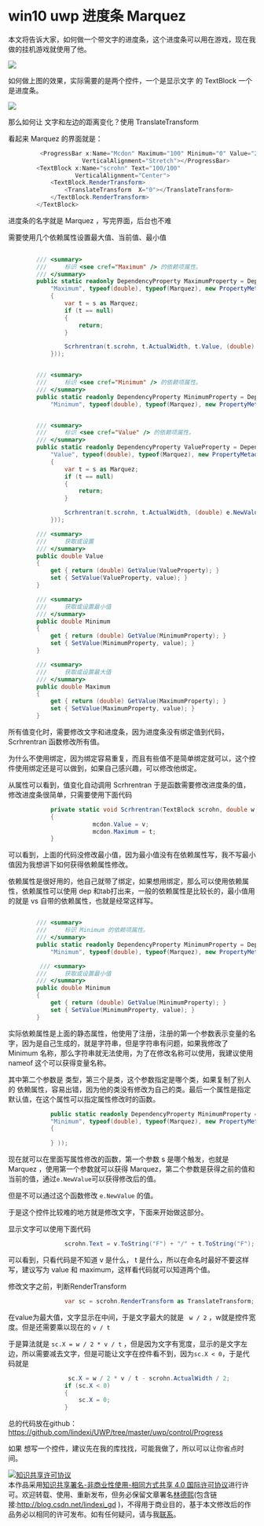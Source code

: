 # win10 uwp 进度条 Marquez 

本文将告诉大家，如何做一个带文字的进度条，这个进度条可以用在游戏，现在我做的挂机游戏就使用了他。

![](http://cdn.lindexi.site/34fdad35-5dfe-a75b-2b4b-8c5e313038e2%2FMarquez.gif)

<!--more-->
<!-- CreateTime:2018/8/10 19:16:51 -->


<div id="toc"></div>

如何做上图的效果，实际需要的是两个控件，一个是显示文字 的 TextBlock  一个是进度条。

![](http://cdn.lindexi.site/34fdad35-5dfe-a75b-2b4b-8c5e313038e2%2F201764111545.jpg)

那么如何让 文字和左边的距离变化？使用 TranslateTransform

看起来 Marquez 的界面就是：


```csharp
         <ProgressBar x:Name="Mcdon" Maximum="100" Minimum="0" Value="20"
                     VerticalAlignment="Stretch"></ProgressBar>
        <TextBlock x:Name="scrohn" Text="100/100"
                   VerticalAlignment="Center">
            <TextBlock.RenderTransform>
                <TranslateTransform  X="0"></TranslateTransform>
            </TextBlock.RenderTransform>
        </TextBlock>
```

进度条的名字就是 Marquez ，写完界面，后台也不难

需要使用几个依赖属性设置最大值、当前值、最小值


```csharp
    
        /// <summary>
        ///     标识 <see cref="Maximum" /> 的依赖项属性。
        /// </summary>
        public static readonly DependencyProperty MaximumProperty = DependencyProperty.Register(
            "Maximum", typeof(double), typeof(Marquez), new PropertyMetadata(100d, (s, e) =>
            {
                var t = s as Marquez;
                if (t == null)
                {
                    return;
                }

                Scrhrentran(t.scrohn, t.ActualWidth, t.Value, (double) e.NewValue, t.Mcdon);
            }));


        /// <summary>
        ///     标识 <see cref="Minimum" /> 的依赖项属性。
        /// </summary>
        public static readonly DependencyProperty MinimumProperty = DependencyProperty.Register(
            "Minimum", typeof(double), typeof(Marquez), new PropertyMetadata(default(double)));


        /// <summary>
        ///     标识 <see cref="Value" /> 的依赖项属性。
        /// </summary>
        public static readonly DependencyProperty ValueProperty = DependencyProperty.Register(
            "Value", typeof(double), typeof(Marquez), new PropertyMetadata(20d, (s, e) =>
            {
                var t = s as Marquez;
                if (t == null)
                {
                    return;
                }

                Scrhrentran(t.scrohn, t.ActualWidth, (double) e.NewValue, t.Maximum, t.Mcdon);
            }));

        /// <summary>
        ///     获取或设置
        /// </summary>
        public double Value
        {
            get { return (double) GetValue(ValueProperty); }
            set { SetValue(ValueProperty, value); }
        }

        /// <summary>
        ///     获取或设置最小值
        /// </summary>
        public double Minimum
        {
            get { return (double) GetValue(MinimumProperty); }
            set { SetValue(MinimumProperty, value); }
        }

        /// <summary>
        ///     获取或设置最大值
        /// </summary>
        public double Maximum
        {
            get { return (double) GetValue(MaximumProperty); }
            set { SetValue(MaximumProperty, value); }
        }
```

所有值变化时，需要修改文字和进度条，因为进度条没有绑定值到代码，Scrhrentran 函数修改所有值。

为什么不使用绑定，因为绑定容易重复，而且有些值不是简单绑定就可以，这个控件使用绑定还是可以做到，如果自己感兴趣，可以修改他绑定。

从属性可以看到，值变化自动调用 Scrhrentran 于是函数需要修改进度条的值，修改进度条很简单，只需要使用下面代码

```csharp
            private static void Scrhrentran(TextBlock scrohn, double w, double v, double t, ProgressBar mcdon)
            {
                        mcdon.Value = v;
                        mcdon.Maximum = t;
            }
```
可以看到，上面的代码没修改最小值，因为最小值没有在依赖属性写，我不写最小值因为我想讲下如何获得依赖属性修改。

依赖属性是很好用的，他自己就带了绑定，如果想用绑定，那么可以使用依赖属性，依赖属性可以使用 dep 和tab打出来，一般的依赖属性是比较长的，最小值用的就是 vs 自带的依赖属性，也就是经常这样写。


```csharp

        /// <summary>
        ///     标识 Minimum 的依赖项属性。
        /// </summary>
        public static readonly DependencyProperty MinimumProperty = DependencyProperty.Register(
            "Minimum", typeof(double), typeof(Marquez), new PropertyMetadata(default(double)));

         /// <summary>
        ///     获取或设置最小值
        /// </summary>
        public double Minimum
        {
            get { return (double) GetValue(MinimumProperty); }
            set { SetValue(MinimumProperty, value); }
        }
```
实际依赖属性是上面的静态属性，他使用了注册，注册的第一个参数表示变量的名字，因为是自己生成的，就是字符串，但是字符串有问题，如果我修改了 Minimum 名称，那么字符串就无法使用，为了在修改名称可以使用，我建议使用 nameof 这个可以获得变量名称。

其中第二个参数是 类型，第三个是类，这个参数指定是哪个类，如果复制了别人的 依赖属性，容易出错，因为他的类没有修改为自己的类。最后一个属性是指定默认值，在这个属性可以指定属性修改时的函数。


```csharp
            public static readonly DependencyProperty MinimumProperty = DependencyProperty.Register(
            "Minimum", typeof(double), typeof(Marquez), new PropertyMetadata(default(double), (s, e) =>
            {
                
            } ));
```
现在就可以在里面写属性修改的函数，第一个参数 s 是哪个触发，也就是 Marquez ，使用第一个参数就可以获得 Marquez，第二个参数是获得之前的值和当前的值，通过`e.NewValue`可以获得修改后的值。

但是不可以通过这个函数修改 `e.NewValue` 的值。

于是这个控件比较难的地方就是修改文字，下面来开始做这部分。

显示文字可以使用下面代码

```csharp
                scrohn.Text = v.ToString("F") + "/" + t.ToString("F");

```
可以看到，只看代码是不知道 v 是什么， t 是什么，所以在命名时最好不要这样写，建议写为 value 和 maximum，这样看代码就可以知道两个值。

修改文字之前，判断RenderTransform


```csharp
                var sc = scrohn.RenderTransform as TranslateTransform;

```

在value为最大值，文字显示在中间，于是文字最大的就是 ` w / 2` ，w就是控件宽度。但是还需要乘以现在的 `v / t`

于是算法就是 `sc.X = w / 2 * v / t` ，但是因为文字有宽度，显示的是文字左边，所以需要减去文字，但是可能让文字在控件看不到，因为`sc.X < 0`，于是代码就是


```csharp
                 sc.X = w / 2 * v / t - scrohn.ActualWidth / 2;
                if (sc.X < 0)
                {
                    sc.X = 0;
                }
```

总的代码放在github：https://github.com/lindexi/UWP/tree/master/uwp/control/Progress

如果 想写一个控件，建议先在我的库找找，可能我做了，所以可以让你省点时间。

<a rel="license" href="http://creativecommons.org/licenses/by-nc-sa/4.0/"><img alt="知识共享许可协议" style="border-width:0" src="https://licensebuttons.net/l/by-nc-sa/4.0/88x31.png" /></a><br />本作品采用<a rel="license" href="http://creativecommons.org/licenses/by-nc-sa/4.0/">知识共享署名-非商业性使用-相同方式共享 4.0 国际许可协议</a>进行许可。欢迎转载、使用、重新发布，但务必保留文章署名[林德熙](http://blog.csdn.net/lindexi_gd)(包含链接:http://blog.csdn.net/lindexi_gd )，不得用于商业目的，基于本文修改后的作品务必以相同的许可发布。如有任何疑问，请与我[联系](mailto:lindexi_gd@163.com)。


